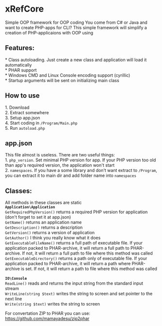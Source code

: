 # xRefCore
Simple OOP framework for OOP coding
You come from C# or Java and want to create PHP-apps for CLI?
This simple framework will simplify a creation of PHP-applicaions with OOP using

<h2>Features:</h2>
* Class autoloading. Just create a new class and application will load it automatically<br>
* PHAR support<br>
* Windows CMD and Linux Console encoding support (cyrillic)<br>
* Startup arguments will be sent on initializing main class<br>

<h2>How to use</h2>
1. Download<br>
2. Extract somewhere<br>
3. Setup app.json<br>
4. Start coding in <code>/Program/Main.php</code><br>
5. Run <code>autoload.php</code><br>

<h2>app.json</h2>
This file almost is useless. There are two useful things:<br>
1. <code>php_version</code>. Set minimal PHP version for app. If your PHP version too old than app's required version, the application won't start<br>
2. <code>namespaces</code>. If you have a some library and don't want extract to <code>/Program</code>, you can extract it to main dir and add folder name into <code>namespaces</code><br>

<h2>Classes:</h2>
All methods in these classes are static<br>
<b><code>Application\Application</code></b><br>
<code>GetRequiredPhpVersion()</code> returns a required PHP version for application (don't forget to set it at app.json)<br>
<code>GetName()</code> returns an application name<br>
<code>GetDescription()</code> returns a description<br>
<code>GetVersion()</code> returns a version of application<br>
<code>GetAuthor()</code> I think you really know what it does<br>
<code>GetExecutableFileName()</code> returns a full path of executable file. If your application packed to PHAR-archive, it will return a full path to PHAR-archive. If not, it will return a full path to file where this method was called<br>
<code>GetExecutableDirectory()</code> returns a path only of executable file. If your application packed to PHAR-archive, it will return a path where PHAR-archive is set. If not, it will return a path to file where this method was called<br>
<br>
<b><code>IO\Console</code></b><br>
<code>ReadLine()</code> reads and returns the input string from the standard input stream<br>
<code>WriteLine(string $text)</code> writes the string to screen and set pointer to the next line<br>
<code>Write(string $text)</code> writes the string to screen<br>

For convertation ZIP to PHAR you can use: https://github.com/mamayadesu/zip2phar
